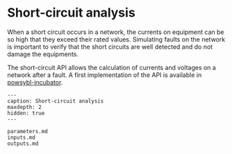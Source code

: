 # Short-circuit analysis

When a short circuit occurs in a network, the currents on equipment can be so high that they exceed their rated values.
Simulating faults on the network is important to verify that the short circuits are well detected and do not damage the equipments.

The short-circuit API allows the calculation of currents and voltages on a network after a fault.
A first implementation of the API is available in [powsybl-incubator](https://github.com/powsybl/powsybl-incubator/tree/main/simulator/short-circuit).

```{toctree}
---
caption: Short-circuit analysis
maxdepth: 2
hidden: true
---

parameters.md
inputs.md
outputs.md
```

